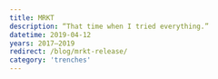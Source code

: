```yaml
---
title: MRKT
description: “That time when I tried everything.”
datetime: 2019-04-12
years: 2017—2019
redirect: /blog/mrkt-release/
category: 'trenches'
---
```

